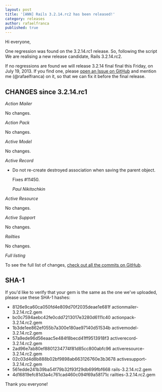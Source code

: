 ```yaml
---
layout: post
title: '[ANN] Rails 3.2.14.rc2 has been released!'
category: releases
author: rafaelfranca
published: true
---
```


Hi everyone,

One regression was found on the 3.2.14.rc1 release. So, following the script
We are realising a new release candidate, Rails 3.2.14.rc2.

If no regressions are found we will release 3.2.14 final final this Friday, on July
19, 2013. If you find one, please [open an Issue on
GitHub](https://github.com/rails/rails/issues/new) and mention me (@rafaelfranca) on it,
so that we can fix it before the final release.

## CHANGES since 3.2.14.rc1

*Action Mailer*

No changes.

*Action Pack*

No changes.

*Active Model*

No changes.

*Active Record*

*   Do not re-create destroyed association when saving the parent object.

    Fixes #11450.

    *Paul Nikitochkin*

*Active Resource*

No changes.

*Active Support*

No changes.

*Railties*

No changes.

*Full listing*

To see the full list of changes, [check out all the commits on
GitHub](https://github.com/rails/rails/compare/v3.2.14.rc1...v3.2.14.rc2).

## SHA-1

If you'd like to verify that your gem is the same as the one we've uploaded,
please use these SHA-1 hashes:

* 8126e9ca60ca050fd4e809d70f2035deae1e681f  actionmailer-3.2.14.rc2.gem
* bc0c7594aebc42fe0cdd7213017e3280d6111c40  actionpack-3.2.14.rc2.gem
* 1b3de1ee862ef055b7a300e180ae97140d51534b  activemodel-3.2.14.rc2.gem
* 57a9ede96d56eaac5e484f8becd41ff9513918f3  activerecord-3.2.14.rc2.gem
* 2ad96e7ab80ef8801234774f81d85cc800abfc96  activeresource-3.2.14.rc2.gem
* 02c03d4d8b888b02bf9898ab663126760e3b3678  activesupport-3.2.14.rc2.gem
* 561edde241b39ba54f79b32f93f29db699fbf668  rails-3.2.14.rc2.gem
* 4d16819efc81d3a4c761cad460c094f69a58171c  railties-3.2.14.rc2.gem

Thank you everyone!
